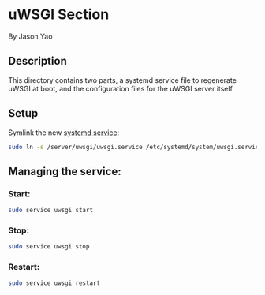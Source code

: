 # uWSGI Section
By Jason Yao

## Description
This directory contains two parts, a systemd service file to
regenerate uWSGI at boot, and the configuration files for the
uWSGI server itself.

## Setup
Symlink the new [systemd service](uwsgi.service):

```sh
sudo ln -s /server/uwsgi/uwsgi.service /etc/systemd/system/uwsgi.service
```

## Managing the service:
### Start:

```sh
sudo service uwsgi start
```
### Stop:
```sh
sudo service uwsgi stop
```

### Restart:
```sh
sudo service uwsgi restart
```
